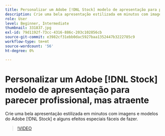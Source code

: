 ```yaml
---
title: Personalizar um Adobe [!DNL Stock] modelo de apresentação para parecer profissional, mas atraente
description: Crie uma bela apresentação estilizada em minutos com imagens e modelos do Adobe [!DNL Stock] e alguns efeitos especiais fáceis de fazer
role: User
level: Beginner, Intermediate
thumbnail: 331837.jpg
exl-id: 79d1192f-73cc-4316-886c-203c102856cb
source-git-commit: e3982cf31ebb0dac5927baa1352447b3222785c9
workflow-type: tm+mt
source-wordcount: '56'
ht-degree: 0%

---
```


# Personalizar um Adobe [!DNL Stock] modelo de apresentação para parecer profissional, mas atraente

Crie uma bela apresentação estilizada em minutos com imagens e modelos do Adobe [!DNL Stock] e alguns efeitos especiais fáceis de fazer.

>[!VIDEO](https://video.tv.adobe.com/v/331837?hidetitle=true)
